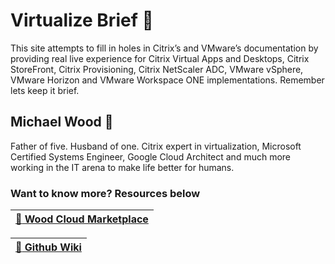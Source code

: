 # Virtualize Brief :briefcase:
This site attempts to fill in holes in Citrix’s and VMware’s documentation by providing real live experience for Citrix Virtual Apps and Desktops, Citrix StoreFront, Citrix Provisioning, Citrix NetScaler ADC, VMware vSphere, VMware Horizon and VMware Workspace ONE implementations. Remember lets keep it brief.

## Michael Wood :runner:
Father of five. Husband of one. Citrix expert in virtualization, Microsoft Certified Systems Engineer, Google Cloud Architect and much more working in the IT arena to make life better for humans.

### Want to know more? Resources below

|[:convenience_store: Wood Cloud Marketplace](https://marketplace.woodcloud.one/)|
|---|

|[:newspaper: Github Wiki](https://github.com/virtualizebrief/home/wiki)|
|---|



